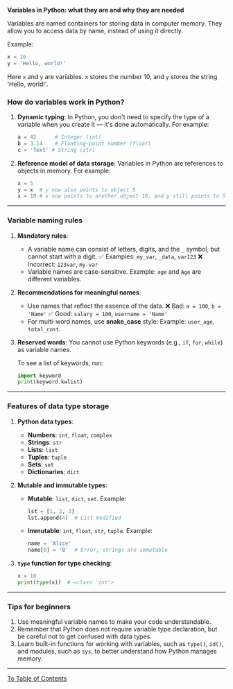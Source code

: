 **Variables in Python: what they are and why they are needed**

Variables are named containers for storing data in computer memory. They allow you to access data by name, instead of using it directly.

Example:
```python
x = 10
y = 'Hello, world!'
```
Here `x` and `y` are variables. `x` stores the number 10, and `y` stores the string 'Hello, world!'.

### **How do variables work in Python?**
1. **Dynamic typing**:
   In Python, you don't need to specify the type of a variable when you create it — it's done automatically. For example:
   ```python
   a = 42      # Integer (int)
   b = 3.14    # Floating-point number (float)
   c = 'Text' # String (str)
   ```

2. **Reference model of data storage**:
   Variables in Python are references to objects in memory. For example:
   ```python
   x = 5
   y = x  # y now also points to object 5
   x = 10 # x now points to another object 10, and y still points to 5
   ```

---

### **Variable naming rules**
1. **Mandatory rules**:
   - A variable name can consist of letters, digits, and the `_` symbol, but cannot start with a digit.
     ✅ Examples: `my_var`, `_data`, `var123`
     ❌ Incorrect: `123var`, `my-var`
   - Variable names are case-sensitive.
     Example: `age` and `Age` are different variables.

2. **Recommendations for meaningful names**:
   - Use names that reflect the essence of the data.
     ❌ Bad: `a = 100`, `b = 'Name'`
     ✅ Good: `salary = 100`, `username = 'Name'`
   - For multi-word names, use **snake_case** style:
     Example: `user_age`, `total_cost`.

3. **Reserved words**:
   You cannot use Python keywords (e.g., `if`, `for`, `while`) as variable names.

   To see a list of keywords, run:
   ```python
   import keyword
   print(keyword.kwlist)
   ```

---

### **Features of data type storage**
1. **Python data types**:
   - **Numbers**: `int`, `float`, `complex`
   - **Strings**: `str`
   - **Lists**: `list`
   - **Tuples**: `tuple`
   - **Sets**: `set`
   - **Dictionaries**: `dict`

2. **Mutable and immutable types**:
   - **Mutable**: `list`, `dict`, `set`.
     Example:
     ```python
     lst = [1, 2, 3]
     lst.append(4)  # List modified
     ```
   - **Immutable**: `int`, `float`, `str`, `tuple`.
     Example:
     ```python
     name = 'Alice'
     name[0] = 'B'  # Error, strings are immutable
     ```

3. **`type` function for type checking**:
   ```python
   x = 10
   print(type(x))  # <class 'int'>
   ```

---

### **Tips for beginners**
1. Use meaningful variable names to make your code understandable.
2. Remember that Python does not require variable type declaration, but be careful not to get confused with data types.
3. Learn built-in functions for working with variables, such as `type()`, `id()`, and modules, such as `sys`, to better understand how Python manages memory.

---

  [To Table of Contents](https://github.com/hypo69/101_python_computer_games_ru/blob/master/cheat_sheets#readme)
